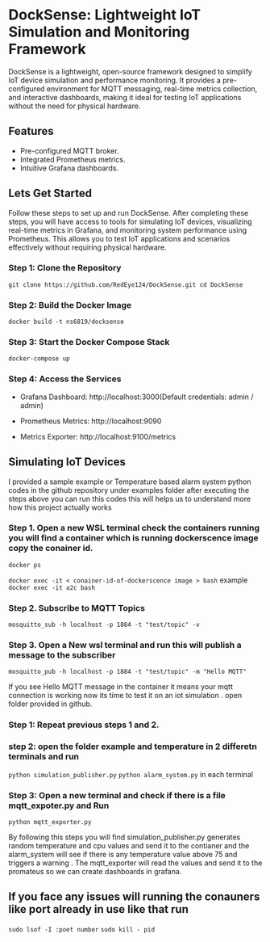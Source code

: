 # DockSense: Lightweight IoT Simulation and Monitoring Framework

DockSense is a lightweight, open-source framework designed to simplify IoT device simulation and performance monitoring. It provides a pre-configured environment for MQTT messaging, real-time metrics collection, and interactive dashboards, making it ideal for testing IoT applications without the need for physical hardware.

## Features
-  Pre-configured MQTT broker.
-  Integrated Prometheus metrics.
-  Intuitive Grafana dashboards.

## Lets Get Started 
Follow these steps to set up and run DockSense. After completing these steps, you will have access to tools for simulating IoT devices, visualizing real-time metrics in Grafana, and monitoring system performance using Prometheus. This allows you to test IoT applications and scenarios effectively without requiring physical hardware. 

### Step 1: Clone the Repository
`git clone https://github.com/RedEye124/DockSense.git
cd DockSense`

### Step 2: Build the Docker Image
`docker build -t ns6819/docksense`

### Step 3: Start the Docker Compose Stack
`docker-compose up `

### Step 4: Access the Services

- Grafana Dashboard: http://localhost:3000(Default credentials: admin / admin)

- Prometheus Metrics: http://localhost:9090

- Metrics Exporter: http://localhost:9100/metrics

##  Simulating IoT Devices

I provided  a sample example or Temperature based alarm system python codes in the github repository under examples folder after executing the steps above you can run this codes this will helps us to understand more how this project  actually works

### Step 1. Open a new WSL terminal check the containers running you will find a container which is running dockerscence image copy the conainer id.
`docker ps`

`docker exec -it < conainer-id-of-dockerscence image > bash`
example
`docker exec -it a2c bash`

### Step 2.  Subscribe to MQTT Topics
`mosquitto_sub -h localhost -p 1884 -t "test/topic" -v`

### Step 3. Open a New wsl terminal and run this will publish a message to the subscriber
`mosquitto_pub -h localhost -p 1884 -t "test/topic" -m "Hello MQTT"`

If you see Hello MQTT message in the container it means your mqtt connection is working now its time to test it on an iot simulation . open folder provided in github.

### Step 1:  Repeat previous steps 1 and 2.

### step 2: open the folder example and temperature in 2 differetn terminals  and run 

`python simulation_publisher.py` 
`python alarm_system.py`
in each terminal 

### Step 3: Open a new terminal and check if there is a file mqtt_expoter.py and Run 
`python mqtt_exporter.py`

By following this steps you will find  simulation_publisher.py generates random temperature and cpu values and send it to the contianer and the alarm_system will see if there is any temperature value above 75 and triggers a warning . The mqtt_exporter will read the values and send it to the promateus so we can create dashboards in grafana.


## If you face any issues will running the conauners like port already in use like that run 
`sudo lsof -I :poet number`
`sudo kill - pid`



